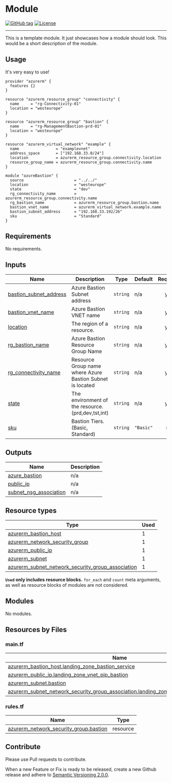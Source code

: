 # Module
[![GitHub tag](https://img.shields.io/github/tag/qbeyond/terraform-module-template.svg)](https://registry.terraform.io/modules/qbeyond/terraform-module-template/provider/latest)
[![License](https://img.shields.io/github/license/qbeyond/terraform-module-template.svg)](https://github.com/qbeyond/terraform-module-template/blob/main/LICENSE)

----

This is a template module. It just showcases how a module should look. This would be a short description of the module.

<!-- BEGIN_TF_DOCS -->
## Usage

It's very easy to use!
```hcl
provider "azurerm" {
  features {}
}

resource "azurerm_resource_group" "connectivity" {
  name     = "rg-Connectivity-01"
  location = "westeurope"
}

resource "azurerm_resource_group" "bastion" {
  name     = "rg-ManagementBastion-prd-01"
  location = "westeurope"
}

resource "azurerm_virtual_network" "example" {
  name                = "examplevnet"
  address_space       = ["192.168.33.0/24"]
  location            = azurerm_resource_group.connectivity.location
  resource_group_name = azurerm_resource_group.connectivity.name
}

module "azureBastion" {
  source                      = "../../"
  location                    = "westeurope"
  state                       = "dev"
  rg_connectivity_name        = azurerm_resource_group.connectivity.name
  rg_bastion_name             = azurerm_resource_group.bastion.name
  bastion_vnet_name           = azurerm_virtual_network.example.name
  bastion_subnet_address      = "192.168.33.192/26"
  sku                         = "Standard"
}
```

## Requirements

No requirements.

## Inputs

| Name | Description | Type | Default | Required |
|------|-------------|------|---------|:--------:|
| <a name="input_bastion_subnet_address"></a> [bastion\_subnet\_address](#input\_bastion\_subnet\_address) | Azure Bastion Subnet address | `string` | n/a | yes |
| <a name="input_bastion_vnet_name"></a> [bastion\_vnet\_name](#input\_bastion\_vnet\_name) | Azure Bastion VNET name | `string` | n/a | yes |
| <a name="input_location"></a> [location](#input\_location) | The region of a resource. | `string` | n/a | yes |
| <a name="input_rg_bastion_name"></a> [rg\_bastion\_name](#input\_rg\_bastion\_name) | Azure Bastion Resource Group Name | `string` | n/a | yes |
| <a name="input_rg_connectivity_name"></a> [rg\_connectivity\_name](#input\_rg\_connectivity\_name) | Resource Group name where Azure Bastion Subnet is located | `string` | n/a | yes |
| <a name="input_state"></a> [state](#input\_state) | The environment of the resource. (prd,dev,tst,int) | `string` | n/a | yes |
| <a name="input_sku"></a> [sku](#input\_sku) | Bastion Tiers. (Basic, Standard) | `string` | `"Basic"` | no |
## Outputs

| Name | Description |
|------|-------------|
| <a name="output_azure_bastion"></a> [azure\_bastion](#output\_azure\_bastion) | n/a |
| <a name="output_public_ip"></a> [public\_ip](#output\_public\_ip) | n/a |
| <a name="output_subnet_nsg_association"></a> [subnet\_nsg\_association](#output\_subnet\_nsg\_association) | n/a |

## Resource types

| Type | Used |
|------|-------|
| [azurerm_bastion_host](https://registry.terraform.io/providers/hashicorp/azurerm/latest/docs/resources/bastion_host) | 1 |
| [azurerm_network_security_group](https://registry.terraform.io/providers/hashicorp/azurerm/latest/docs/resources/network_security_group) | 1 |
| [azurerm_public_ip](https://registry.terraform.io/providers/hashicorp/azurerm/latest/docs/resources/public_ip) | 1 |
| [azurerm_subnet](https://registry.terraform.io/providers/hashicorp/azurerm/latest/docs/resources/subnet) | 1 |
| [azurerm_subnet_network_security_group_association](https://registry.terraform.io/providers/hashicorp/azurerm/latest/docs/resources/subnet_network_security_group_association) | 1 |

**`Used` only includes resource blocks.** `for_each` and `count` meta arguments, as well as resource blocks of modules are not considered.

## Modules

No modules.

## Resources by Files

### main.tf

| Name | Type |
|------|------|
| [azurerm_bastion_host.landing_zone_bastion_service](https://registry.terraform.io/providers/hashicorp/azurerm/latest/docs/resources/bastion_host) | resource |
| [azurerm_public_ip.landing_zone_vnet_pip_bastion](https://registry.terraform.io/providers/hashicorp/azurerm/latest/docs/resources/public_ip) | resource |
| [azurerm_subnet.bastion](https://registry.terraform.io/providers/hashicorp/azurerm/latest/docs/resources/subnet) | resource |
| [azurerm_subnet_network_security_group_association.landing_zone_nsg_association_bastion](https://registry.terraform.io/providers/hashicorp/azurerm/latest/docs/resources/subnet_network_security_group_association) | resource |

### rules.tf

| Name | Type |
|------|------|
| [azurerm_network_security_group.bastion](https://registry.terraform.io/providers/hashicorp/azurerm/latest/docs/resources/network_security_group) | resource |
<!-- END_TF_DOCS -->

## Contribute

Please use Pull requests to contribute.

When a new Feature or Fix is ready to be released, create a new Github release and adhere to [Semantic Versioning 2.0.0](https://semver.org/lang/de/spec/v2.0.0.html).